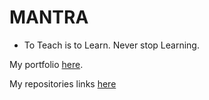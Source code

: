 # MANTRA
- To Teach is to Learn.  Never stop Learning.

My portfolio [here](https://nalbarr.github.io).

My repositories links [here](https://github.com/nalbarr/my-repos)
